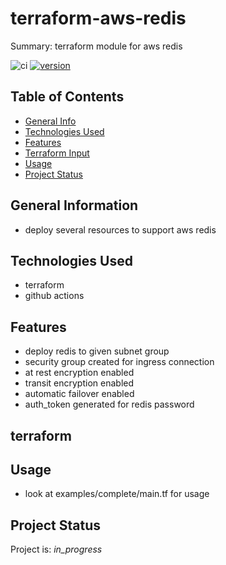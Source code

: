 # terraform-aws-redis

Summary: terraform module for aws redis

![ci](https://github.com/conventional-changelog/standard-version/workflows/ci/badge.svg)
[![version](https://img.shields.io/badge/version-1.x-yellow.svg)](https://semver.org)

## Table of Contents
* [General Info](#general-information)
* [Technologies Used](#technologies-used)
* [Features](#Features)
* [Terraform Input](#terraform)
* [Usage](#usage)
* [Project Status](#project-status)

## General Information
- deploy several resources to support aws redis

## Technologies Used
- terraform
- github actions

## Features

* deploy redis to given subnet group
* security group created for ingress connection
* at rest encryption enabled
* transit encryption enabled
* automatic failover enabled
* auth_token generated for redis password

## terraform

<!-- BEGIN_TF_DOCS -->

<!-- END_TF_DOCS -->

## Usage

* look at examples/complete/main.tf for usage

## Project Status
Project is: _in_progress_ 